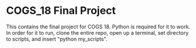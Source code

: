 # COGS_18 Final Project
This contains the final project for COGS 18.
Python is required for it to work.
In order for it to run, clone the entire repo, open up a terminal, set directory to scripts, and insert "python my_scripts".
